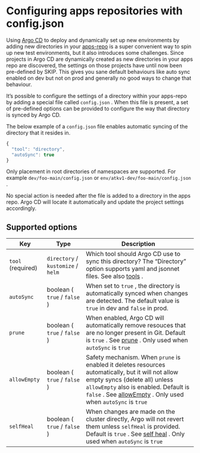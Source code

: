 # Configuring apps repositories with config.json

Using [Argo CD](index.md) to deploy and dynamically set up new environments by adding new directories in your [apps-repo](02-hva-er-et-apps-repo.md) is a super convenient way to spin up new test environments, but it also introduces some challenges. Since projects in Argo CD are dynamically created as new directories in your apps repo are discovered, the settings on those projects have until now been pre-defined by SKIP. This gives you sane default behaviours like auto sync enabled on dev but not on prod and generally no good ways to change that behaviour.

It’s possible to configure the settings of a directory within your apps-repo by adding a special file called `config.json` . When this file is present, a set of pre-defined options can be provided to configure the way that directory is synced by Argo CD.

The below example of a `config.json` file enables automatic syncing of the directory that it resides in.

```javascript
{
  "tool": "directory",
  "autoSync": true
}
```

Only placement in root directories of namespaces are supported. For example `dev/foo-main/config.json` or `env/atkv1-dev/foo-main/config.json` .

No special action is needed after the file is added to a directory in the apps repo. Argo CD will locate it automatically and update the project settings accordingly.

## Supported options

| **Key**           | **Type**                           | **Description**                                                                                                                                                                                                                                                                                                                                      |
| ----------------- | ---------------------------------- | ---------------------------------------------------------------------------------------------------------------------------------------------------------------------------------------------------------------------------------------------------------------------------------------------------------------------------------------------------- |
| `tool` (required) | `directory` / `kustomize` / `helm` | Which tool should Argo CD use to sync this directory? The “Directory” option supports yaml and jsonnet files. See also [tools](https://argo-cd.readthedocs.io/en/latest/user-guide/application_sources/) .                                                                                                                                           |
| `autoSync`        | boolean ( `true` / `false` )       | When set to `true` , the directory is automatically synced when changes are detected. The default value is `true` in dev and `false` in prod.                                                                                                                                                                                                        |
| `prune`           | boolean ( `true` / `false` )       | When enabled, Argo CD will automatically remove resouces that are no longer present in Git. Default is `true` . See [prune](https://argo-cd.readthedocs.io/en/latest/user-guide/auto_sync/#automatic-pruning) . Only used when `autoSync` is `true`                                                                                                  |
| `allowEmpty`      | boolean ( `true` / `false` )       | Safety mechanism. When `prune` is enabled it deletes resources automatically, but it will not allow empty syncs (delete all) unless `allowEmpty` also is enabled. Default is `false` . See [allowEmpty](https://argo-cd.readthedocs.io/en/latest/user-guide/auto_sync/#automatic-pruning-with-allow-empty-v18) . Only used when `autoSync` is `true` |
| `selfHeal`        | boolean ( `true` / `false` )       | When changes are made on the cluster directly, Argo will not revert them unless `selfHeal` is provided. Default is `true` . See [self heal](https://argo-cd.readthedocs.io/en/latest/user-guide/auto_sync/#automatic-self-healing) . Only used when `autoSync` is `true`                                                                             |
